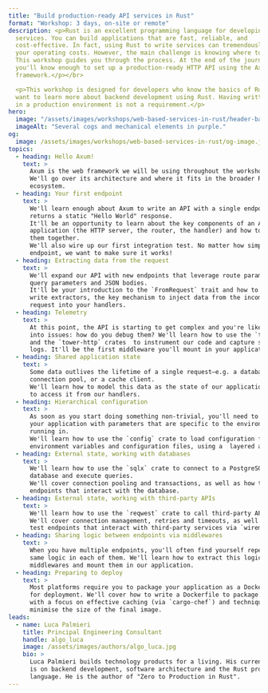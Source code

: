 ```yaml
---
title: "Build production-ready API services in Rust"
format: "Workshop: 3 days, on-site or remote"
description: <p>Rust is an excellent programming language for developing API
  services. You can build applications that are fast, reliable, and
  cost-effective. In fact, using Rust to write services can tremendously reduce
  your operating costs. However, the main challenge is knowing where to start.
  This workshop guides you through the process. At the end of the journey,
  you'll know enough to set up a production-ready HTTP API using the Axum
  framework.</p></br>

  <p>This workshop is designed for developers who know the basics of Rust and
  want to learn more about backend development using Rust. Having written Rust
  in a production environment is not a requirement.</p>
hero:
  image: "/assets/images/workshops/web-based-services-in-rust/header-background.jpg"
  imageAlt: "Several cogs and mechanical elements in purple."
og:
  image: /assets/images/workshops/web-based-services-in-rust/og-image.jpg
topics:
  - heading: Hello Axum!
    text: >
      Axum is the web framework we will be using throughout the workshop.  
      We'll go over its architecture and where it fits in the broader Rust
      ecosystem.
  - heading: Your first endpoint
    text: >
      We'll learn enough about Axum to write an API with a single endpoint that
      returns a static "Hello World" response.  
      It'll be an opportunity to learn about the key components of an Axum
      application (the HTTP server, the router, the handler) and how to  connect
      them together.  
      We'll also wire up our first integration test. No matter how simple the
      endpoint, we want to make sure it works!
  - heading: Extracting data from the request
    text: >
      We'll expand our API with new endpoints that leverage route parameters,
      query parameters and JSON bodies.  
      It'll be your introduction to the `FromRequest` trait and how to use it to
      write extractors, the key mechanism to inject data from the incoming
      request into your handlers.
  - heading: Telemetry
    text: >
      At this point, the API is starting to get complex and you're likely to run
      into issues: how do you debug them? We'll learn how to use the `tracing`
      and the `tower-http` crates  to instrument our code and capture structured
      logs. It'll be the first middleware you'll mount in your application.
  - heading: Shared application state
    text: >
      Some data outlives the lifetime of a single request—e.g. a database
      connection pool, or a cache client.  
      We'll learn how to model this data as the state of our application and how
      to access it from our handlers.
  - heading: Hierarchical configuration
    text: >
      As soon as you start doing something non-trivial, you'll need to configure
      your application with parameters that are specific to the environment it's
      running in.  
      We'll learn how to use the `config` crate to load configuration from
      environment variables and configuration files, using a  layered approach.
  - heading: External state, working with databases
    text: >
      We'll learn how to use the `sqlx` crate to connect to a PostgreSQL
      database and execute queries.  
      We'll cover connection pooling and transactions, as well as how to test
      endpoints that interact with the database.
  - heading: External state, working with third-party APIs
    text: >
      We'll learn how to use the `reqwest` crate to call third-party APIs.  
      We'll cover connection management, retries and timeouts, as well as how to
      test endpoints that interact with third-party services via `wiremock`.
  - heading: Sharing logic between endpoints via middlewares
    text: >
      When you have multiple endpoints, you'll often find yourself repeating the
      same logic in each of them. We'll learn how to extract this logic into
      middlewares and mount them in our application.
  - heading: Preparing to deploy
    text: >
      Most platforms require you to package your application as a Docker image
      for deployment. We'll cover how to write a Dockerfile to package our API,
      with a focus on effective caching (via `cargo-chef`) and techniques to
      minimise the size of the final image.
leads:
  - name: Luca Palmieri
    title: Principal Engineering Consultant
    handle: algo_luca
    image: /assets/images/authors/algo_luca.jpg
    bio: >
      Luca Palmieri builds technology products for a living. His current focus
      is on backend development, software architecture and the Rust programming
      language. He is the author of "Zero to Production in Rust".
---
```


<!--break-->
